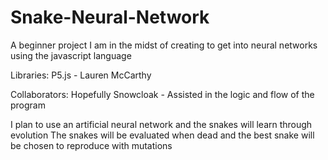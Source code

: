 # Snake-Neural-Network
A beginner project I am in the midst of creating to get into neural networks using the javascript language

Libraries:
P5.js - Lauren McCarthy

Collaborators:
Hopefully Snowcloak - Assisted in the logic and flow of the program

I plan to use an artificial neural network and the snakes will learn through evolution
The snakes will be evaluated when dead and the best snake will be chosen to reproduce with mutations
